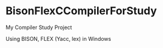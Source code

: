 # BisonFlexCCompilerForStudy

My Compiler Study Project 

Using BISON, FLEX  (Yacc, lex) in Windows

